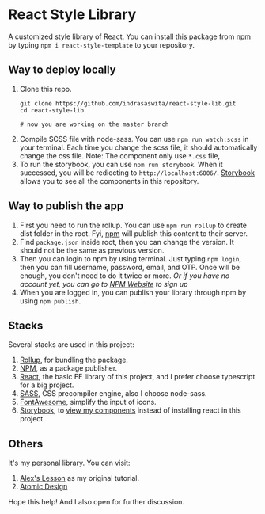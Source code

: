 # React Style Library
A customized style library of React. You can install this package from [npm](https://www.npmjs.com/package/react-style-template) by typing `npm i react-style-template` to your repository.

## Way to deploy locally
1. Clone this repo.
	```
	git clone https://github.com/indrasaswita/react-style-lib.git
	cd react-style-lib

	# now you are working on the master branch
	```
2. Compile SCSS file with node-sass. You can use `npm run watch:scss` in your terminal. Each time you change the scss file, it should automatically change the css file. Note: The component only use `*.css` file, 
3. To run the storybook, you can use `npm run storybook`. When it successed, you will be rediecting to `http://localhost:6006/`. [Storybook](https://storybook.js.org/) allows you to see all the components in this repository.

## Way to publish the app
1. First you need to run the rollup. You can use `npm run rollup` to create dist folder in the root. Fyi, [npm](https://www.npmjs.com/package/react-style-template) will publish this content to their server.
2. Find `package.json` inside root, then you can change the version. It should not be the same as previous version.
3. Then you can login to npm by using terminal. Just typing `npm login`, then you can fill username, password, email, and OTP. Once will be enough, you don't need to do it twice or more. *Or if you have no account yet, you can go to [NPM Website](https://www.npmjs.com/) to sign up*
4. When you are logged in, you can publish your library through npm by using `npm publish`.

## Stacks
Several stacks are used in this project:
1. [Rollup](https://rollupjs.org/), for bundling the package.
2. [NPM](https://www.npmjs.com/), as a package publisher.
3. [React](https://reactjs.org/), the basic FE library of this project, and I prefer choose typescript for a big project.
4. [SASS](https://sass-lang.com/), CSS precompiler engine, also I choose node-sass.
5. [FontAwesome](https://fontawesome.com/), simplify the input of icons.
6. [Storybook](https://storybook.js.org/), to [view my components](https://6346e34e47d120b2ec6d0c74-drhbckhujp.chromatic.com/) instead of installing react in this project.

## Others
It's my personal library. You can visit:
1. [Alex's Lesson](https://dev.to/alexeagleson/how-to-create-and-publish-a-react-component-library-2oe) as my original tutorial. 
2. [Atomic Design](https://atomicdesign.bradfrost.com/chapter-2/)

Hope this help! And I also open for further discussion.